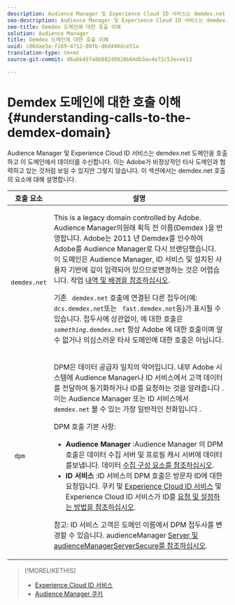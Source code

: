 ```yaml
---
description: Audience Manager 및 Experience Cloud ID 서비스는 demdex.net 도메인을 호출하고 이 도메인에서 데이터를 수신합니다. 이는 Adobe가 비정상적인 타사 도메인과 협력하고 있는 것처럼 보일 수 있지만 그렇지 않습니다. 이 섹션에서는 demdex.net 호출의 요소에 대해 설명합니다.
seo-description: Audience Manager 및 Experience Cloud ID 서비스는 demdex.net 도메인을 호출하고 이 도메인에서 데이터를 수신합니다. 이는 Adobe가 비정상적인 타사 도메인과 협력하고 있는 것처럼 보일 수 있지만 그렇지 않습니다. 이 섹션에서는 demdex.net 호출의 요소에 대해 설명합니다.
seo-title: Demdex 도메인에 대한 호출 이해
solution: Audience Manager
title: Demdex 도메인에 대한 호출 이해
uuid: c06dae3a-f169-4712-80fb-d6d448dce51a
translation-type: tm+mt
source-git-commit: d6abb45fa8b88248920b64db3ac4e72c53ecee13

---
```



# Demdex 도메인에 대한 호출 이해{#understanding-calls-to-the-demdex-domain}

Audience Manager 및 Experience Cloud ID 서비스는 demdex.net 도메인을 호출하고 이 도메인에서 데이터를 수신합니다. 이는 Adobe가 비정상적인 타사 도메인과 협력하고 있는 것처럼 보일 수 있지만 그렇지 않습니다. 이 섹션에서는 demdex.net 호출의 요소에 대해 설명합니다.

<table id="table_B846CBEDDA4C4AD19416F7C27FC325C6"> 
 <thead> 
  <tr> 
   <th colname="col1" class="entry"> 호출 요소 </th> 
   <th colname="col2" class="entry"> 설명 </th> 
  </tr> 
 </thead>
 <tbody> 
  <tr> 
   <td colname="col1"> <p> <code> demdex.net</code> </p> </td> 
   <td colname="col2"> <p>This is a legacy domain controlled by <span class="keyword"> Adobe</span>. Audience <span class="keyword"> Manager의</span>원래 획득 전 이름(Demdex<span class="keyword"> )을 반영합니다</span>. <span class="keyword"> Adobe는</span> 2011 <span class="keyword"> 년 Demdex를</span> 인수하여 Adobe를 Audience Manager로 <span class="keyword"> 다시 브랜딩했습니다</span>. 이 도메인은 Audience Manager, ID 서비스 <span class="keyword"> 및 설치된 사용자 기반에 깊이</span><span class="wintitle"> 입력되어 있으므로</span>변경하는 것은 어렵습니다. 작업 <a href="../overview/aam-overview.md#history-and-background"> 내역 및 배경을 참조하십시오</a>. </p> <p>기존 <code> demdex.net</code> 호출에 연결된 다른 접두어(예: <code> dcs.demdex.net</code>또는 <code> fast.demdex.net</code>등)가 표시될 수 있습니다. 접두사에 상관없이, 에 대한 호출은 <code><i>something</i>.demdex.net</code> 항상 Adobe <span class="keyword"> 에 대한 호출이며</span> 알 수 없거나 의심스러운 타사 도메인에 대한 호출은 아닙니다. </p> </td> 
  </tr> 
  <tr> 
   <td colname="col1"> <p> <code> dpm</code> </p> </td> 
   <td colname="col2"> <p><span class="wintitle"> DPM은</span> 데이터 공급자 <span class="wintitle"> 일치의 약어입니다</span>. 내부 Adobe <span class="keyword"> 시스템에 Audience</span> Manager나 <span class="keyword"> ID 서비스에서</span> 고객 데이터를 전달하여 동기화하거나 ID를 요청하는 것을 알려줍니다 <span class="wintitle"></span> . 이는 Audience Manager 또는 ID 서비스에서 <code> demdex.net</code> 볼 수 있는 가장 일반적인 <span class="keyword"> 전화입니다</span> <span class="wintitle"></span>. </p> <p><span class="wintitle"> DPM</span> 호출 기본 사항: </p> <p> 
     <ul id="ul_44023BB060774518BE414EE10820C141"> 
      <li id="li_0F94D1988A6944BA885FD40AB26FC49F"> <b> Audience <span class="keyword"> Manager</span> </b>:Audience <span class="wintitle"> Manager</span> 의 <span class="keyword"> DPM</span> 호출은 데이터 수집 서버 <span class="wintitle"> 및</span> 프로필 캐시 서버에 <span class="wintitle"> 데이터를</span>보냅니다. 데이터 <a href="../reference/system-components/components-data-collection.md"> 수집 구성 요소를 참조하십시오</a>. </li> 
      <li id="li_5A7EA9EE16EE4D828F0A24AE2B969122"> <b> ID 서비스 <span class="wintitle"></span> </b>:ID <span class="wintitle"> 서비스의</span> DPM <span class="wintitle"></span> 호출은 방문자 ID에 대한 요청입니다. 쿠키 및 <a href="https://marketing.adobe.com/resources/help/en_US/mcvid/mcvid_cookies.html" format="https" scope="external"> Experience Cloud ID 서비스</a> 및 Experience Cloud ID 서비스가 ID를 <a href="https://marketing.adobe.com/resources/help/en_US/mcvid/mcvid_id_request.html" format="https" scope="external"> 요청 및 설정하는 방법을 참조하십시오</a>. </li> 
     </ul> </p> <p> <p>참고: ID 서비스 <span class="wintitle"> 고객은</span> 도메인 이름에서 DPM <span class="wintitle"></span> 접두사를 변경할 수 있습니다. audienceManager <a href="https://marketing.adobe.com/resources/help/en_US/mcvid/mcvid-subdomain-config.html" format="https" scope="external"> Server 및 audienceManagerServerSecure를 참조하십시오</a>. </p> </p> </td> 
  </tr> 
 </tbody> 
</table>

>[!MORELIKETHIS]
>
>* [Experience Cloud ID 서비스](https://marketing.adobe.com/resources/help/en_US/mcvid/)
>* [Audience Manager 쿠키](https://marketing.adobe.com/resources/help/en_US/whitepapers/cookies/cookies_am.html)

